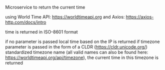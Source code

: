 Microservice to return the current time

using World Time API: https://worldtimeapi.org
and Axios: https://axios-http.com/docs/intro

time is returned in ISO-8601 format

if no parameter is passed local time based on the IP is returned
if timezone parameter is passed in the form of a CLDR (https://cldr.unicode.org/) standardized timezone name (all valid names can also be found here: https://worldtimeapi.org/api/timezone), the current time in this timezone is returned
